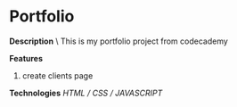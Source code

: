 Portfolio
=

**Description**
\ This is my portfolio project from codecademy

**Features**
1. create clients page

**Technologies**
*HTML / CSS / JAVASCRIPT*
